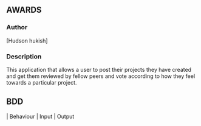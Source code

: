 ## AWARDS

### Author

[Hudson hukish]


### Description

This application that allows a user to post their projects they have created and get them reviewed by fellow peers and vote according to how they feel towards a particular project.

## BDD
| Behaviour                                                                   | Input                                        | Output  